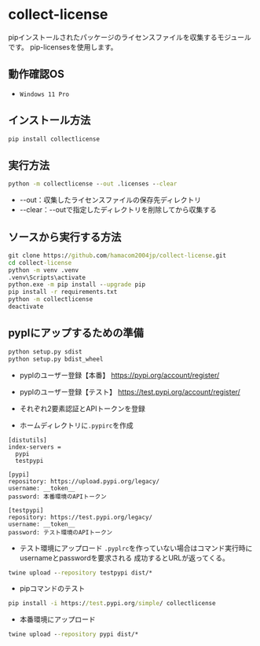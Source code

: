# collect-license

pipインストールされたパッケージのライセンスファイルを収集するモジュールです。
pip-licensesを使用します。

## 動作確認OS

- `Windows 11 Pro`

## インストール方法

``` cmd or bash
pip install collectlicense
```

## 実行方法

``` cmd or bash
python -m collectlicense --out .licenses --clear
```
- --out：収集したライセンスファイルの保存先ディレクトリ
- --clear：--outで指定したディレクトリを削除してから収集する


## ソースから実行する方法

``` cmd or bash
git clone https://github.com/hamacom2004jp/collect-license.git
cd collect-license
python -m venv .venv
.venv\Scripts\activate
python.exe -m pip install --upgrade pip
pip install -r requirements.txt
python -m collectlicense
deactivate
```

## pyplにアップするための準備

``` cmd or bash
python setup.py sdist
python setup.py bdist_wheel
```

- pyplのユーザー登録【本番】
  https://pypi.org/account/register/

- pyplのユーザー登録【テスト】
  https://test.pypi.org/account/register/

- それぞれ2要素認証とAPIトークンを登録

- ホームディレクトリに```.pypirc```を作成
``` .pypirc
[distutils]
index-servers =
  pypi
  testpypi

[pypi]
repository: https://upload.pypi.org/legacy/
username: __token__
password: 本番環境のAPIトークン

[testpypi]
repository: https://test.pypi.org/legacy/
username: __token__
password: テスト環境のAPIトークン
```

- テスト環境にアップロード
  ```.pyplrc```を作っていない場合はコマンド実行時にusernameとpasswordを要求される
  成功するとURLが返ってくる。
``` cmd or bash
twine upload --repository testpypi dist/*
```
- pipコマンドのテスト
``` cmd or bash
pip install -i https://test.pypi.org/simple/ collectlicense
```

- 本番環境にアップロード
``` cmd or bash
twine upload --repository pypi dist/*
```
